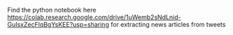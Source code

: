 Find the python notebook here https://colab.research.google.com/drive/1uWemb2sNdLnid-GuIsxZecFlqBgYsKEE?usp=sharing for extracting news articles from tweets

